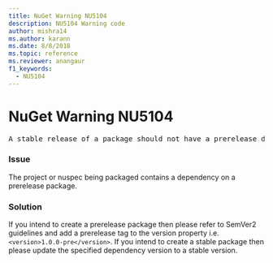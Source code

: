 ```yaml
---
title: NuGet Warning NU5104
description: NU5104 Warning code
author: mishra14
ms.author: karann
ms.date: 8/8/2018
ms.topic: reference
ms.reviewer: anangaur
f1_keywords: 
  - NU5104
---
```


# NuGet Warning NU5104
<pre>A stable release of a package should not have a prerelease dependency. Either modify the version spec of dependency "NuGet.Versioning [4.7.0-preview4.5065, )" or update the version field in the nuspec.</pre>

### Issue

The project or nuspec being packaged contains a dependency on a prerelease package.


### Solution

If you intend to create a prerelease package then please refer to SemVer2 guidelines and add a prerelease tag to the version property i.e. `<version>1.0.0-pre</version>`. If you intend to create a stable package then please update the specified dependency version to a stable version.

